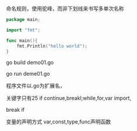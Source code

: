 


命名规则，使用驼峰，而非下划线来书写多单次名称



```go
package main;

import "fmt";

func main(){
	fmt.Println("hello world");
}
```

go build demo01.go


go run deme01.go


程序文件以.go为扩展名，

关键字只有25
if 
continue,breakl;while,for,var import,

break
if

变量的声明方式
var,const,type,func声明函数





